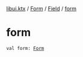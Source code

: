 [libui.ktx](../../index.md) / [Form](../index.md) / [Field](index.md) / [form](./form.md)

# form

`val form: `[`Form`](../index.md)